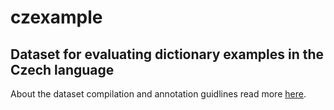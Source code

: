 # czexample
## Dataset for evaluating dictionary examples in the Czech language

About the dataset compilation and annotation guidlines read more [here](https://raslan2024.nlp-consulting.net/).

